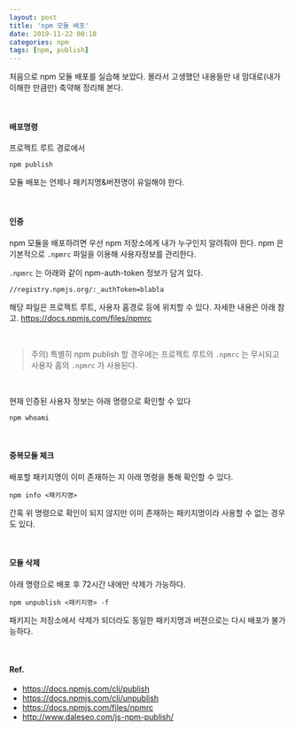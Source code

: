 ```yaml
---
layout: post
title: 'npm 모듈 배포'
date: 2019-11-22 00:10
categories: npm
tags: [npm, publish]
---
```

처음으로 npm 모듈 배포를 실습해 보았다. 몰라서 고생했던 내용들만 내 맘대로(내가 이해한 만큼만) 축약해 정리해 본다.

<br>

#### 배포명령
프로젝트 루트 경로에서
```
npm publish
```

모듈 배포는 언제나 패키지명&버젼명이 유일해야 한다.

<br>

#### 인증
npm 모듈을 배포하려면 우선 npm 저장소에게 내가 누구인지 알려줘야 한다. npm 은 기본적으로 `.npmrc` 파일을 이용해 사용자정보를 관리한다.

`.npmrc` 는 아래와 같이 npm-auth-token 정보가 담겨 있다.
```
//registry.npmjs.org/:_authToken=blabla
```

해당 파일은 프로젝트 루트, 사용자 홈경로 등에 위치할 수 있다. 자세한 내용은 아래 참고.
https://docs.npmjs.com/files/npmrc

<br>

> 주의) 특별히 npm publish 할 경우에는 프로젝트 루트의 `.npmrc` 는 무시되고 사용자 홈의 `.npmrc` 가 사용된다.

<br>

현재 인증된 사용자 정보는 아래 명령으로 확인할 수 있다
```
npm whoami
```

<br>

#### 중복모듈 체크
배포할 패키지명이 이미 존재하는 지 아래 명령을 통해 확인할 수 있다.
```
npm info <패키지명>
```

간혹 위 명령으로 확인이 되지 않지만 이미 존재하는 패키지명이라 사용할 수 없는 경우도 있다.

<br>

#### 모듈 삭제
아래 명령으로 배포 후 72시간 내에만 삭제가 가능하다.
```
npm unpublish <패키지명> -f
```

패키지는 저장소에서 삭제가 되더라도 동일한 패키지명과 버젼으로는 다시 배포가 불가능하다.

<br>

#### Ref.
- https://docs.npmjs.com/cli/publish
- https://docs.npmjs.com/cli/unpublish
- https://docs.npmjs.com/files/npmrc
- http://www.daleseo.com/js-npm-publish/